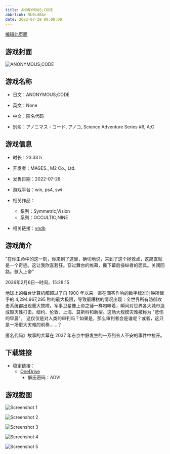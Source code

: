 ```yaml
---
title: ANONYMOUS;CODE
abbrlink: 5b0c464e
date: 2022-07-28 00:00:00
---
```

[编辑此页面](https://github.com/ACG-3/ADV3-source/blob/main/source/_posts/games/ANONYMOUS%3BCODE.md)

## 游戏封面

![ANONYMOUS;CODE](https://pan.timero.xyz/onedrive/img_lib_001/ANONYMOUS%3BCODE_cover.avif)


## 游戏名称

- 日文：ANONYMOUS;CODE
- 英文：None
- 中文：匿名代码

- 别名：アノニマス・コード, アノコ, Science Adventure Series #6, A;C


## 游戏信息

- 时长：23.33 h
- 开发者：MAGES., M2 Co., Ltd.
- 发售日期：2022-07-28
- 游戏平台：win, ps4, swi
- 相关作品：
   - 系列：Symmetric;Vision
   - 系列：OCCULTIC;NINE

- 相关链接：[vndb](https://vndb.org/v17101)


## 游戏简介

"在你生命中的这一刻，你来到了这里，确切地说，来到了这个拯救点，这简直就是一个奇迹。这让我欣喜若狂。穿过舞台的帷幕，撕下幕后操纵者的面具。关闭回路。骇入上帝"

2036年2月6日--时间，15:28:15

地球上的每台计算机都超过了自 1900 年以来一直在滴答作响的数字标准时钟所赋予的 4,294,967,295 秒的最大极限，导致最糟糕的情况出现：全世界所有防御攻击系统都出现重大故障。军事卫星像上帝之锤一样咆哮着，瞬间对世界各大城市造成毁灭性打击。纽约、伦敦、上海、莫斯科和新宿。这场大规模灾难被称为 "悲伤的早晨"。  这仅仅是对人类的审判吗？如果是，那么审判者会是谁呢？或者，这只是一场更大灾难的前奏......？

匿名代码》故事的大幕在 2037 年东京中野发生的一系列令人不安的事件中拉开。


## 下载链接

- 稳定链接：
    - [OneDrive](https://pan.timero.xyz/onedrive/adv_lib_001/ANONYMOUS%3BCODE)
        - 解压密码：ADV!



## 游戏截图


![Screenshot 1](https://pan.timero.xyz/onedrive/img_lib_001/ANONYMOUS%3BCODE_Screenshot_1.avif)

![Screenshot 2](https://pan.timero.xyz/onedrive/img_lib_001/ANONYMOUS%3BCODE_Screenshot_2.avif)

![Screenshot 3](https://pan.timero.xyz/onedrive/img_lib_001/ANONYMOUS%3BCODE_Screenshot_3.avif)

![Screenshot 4](https://pan.timero.xyz/onedrive/img_lib_001/ANONYMOUS%3BCODE_Screenshot_4.avif)

![Screenshot 5](https://pan.timero.xyz/onedrive/img_lib_001/ANONYMOUS%3BCODE_Screenshot_5.avif)

